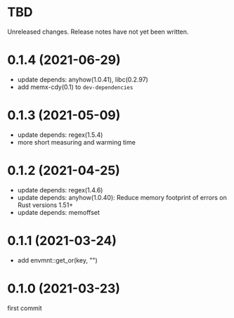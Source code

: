TBD
===
Unreleased changes. Release notes have not yet been written.

0.1.4 (2021-06-29)
=====

* update depends: anyhow(1.0.41), libc(0.2.97)
* add memx-cdy(0.1) to `dev-dependencies`

0.1.3 (2021-05-09)
=====

* update depends: regex(1.5.4)
* more short measuring and warming time

0.1.2 (2021-04-25)
=====

* update depends: regex(1.4.6)
* update depends: anyhow(1.0.40): Reduce memory footprint of errors on Rust versions 1.51+
* update depends: memoffset

0.1.1 (2021-03-24)
=====

* add envmnt::get_or(key, "")

0.1.0 (2021-03-23)
=====

first commit
